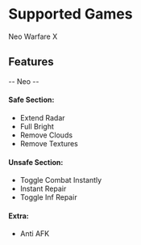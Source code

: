 #  Supported Games

Neo Warfare X

## Features

-- Neo --

#### Safe Section:

- Extend Radar
- Full Bright
- Remove Clouds
- Remove Textures

#### Unsafe Section:

- Toggle Combat Instantly
- Instant Repair
- Toggle Inf Repair

#### Extra:

- Anti AFK
